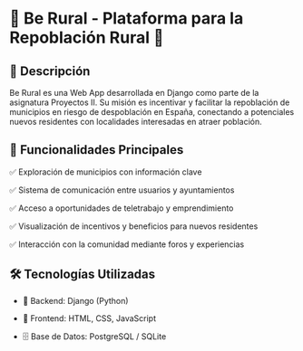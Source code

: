 # 🌿 Be Rural - Plataforma para la Repoblación Rural 🏡

## 📖 Descripción

Be Rural es una Web App desarrollada en Django como parte de la asignatura Proyectos II. Su misión es incentivar y facilitar la repoblación de municipios en riesgo de despoblación en España, conectando a potenciales nuevos residentes con localidades interesadas en atraer población.


## 🚀 Funcionalidades Principales

✅ Exploración de municipios con información clave

✅ Sistema de comunicación entre usuarios y ayuntamientos

✅ Acceso a oportunidades de teletrabajo y emprendimiento

✅ Visualización de incentivos y beneficios para nuevos residentes

✅ Interacción con la comunidad mediante foros y experiencias


## 🛠️ Tecnologías Utilizadas

- 🐍 Backend: Django (Python)

- 🎨 Frontend: HTML, CSS, JavaScript

- 🗄️ Base de Datos: PostgreSQL / SQLite
